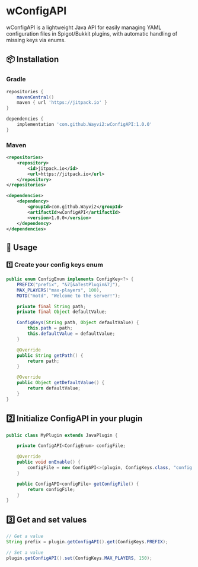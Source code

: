 # wConfigAPI

wConfigAPI is a lightweight Java API for easily managing YAML configuration files in Spigot/Bukkit plugins, with automatic handling of missing keys via enums.

## 📦 Installation

### Gradle
```gradle
repositories {
    mavenCentral()
    maven { url 'https://jitpack.io' }
}

dependencies {
    implementation 'com.github.Wayvi2:wConfigAPI:1.0.0'
}
```
### Maven
```xml
<repositories>
    <repository>
        <id>jitpack.io</id>
        <url>https://jitpack.io</url>
    </repository>
</repositories>

<dependencies>
    <dependency>
        <groupId>com.github.Wayvi2</groupId>
        <artifactId>wConfigAPI</artifactId>
        <version>1.0.0</version>
    </dependency>
</dependencies>
```
## 📖 Usage

### 1️⃣ Create your config keys enum
```java
public enum ConfigEnum implements ConfigKey<?> {
    PREFIX("prefix", "&7[&aTestPlugin&7]"),
    MAX_PLAYERS("max-players", 100),
    MOTD("motd", "Welcome to the server!");

    private final String path;
    private final Object defaultValue;

    ConfigKeys(String path, Object defaultValue) {
        this.path = path;
        this.defaultValue = defaultValue;
    }

    @Override
    public String getPath() {
        return path;
    }

    @Override
    public Object getDefaultValue() {
        return defaultValue;
    }
}
```
## 2️⃣ Initialize ConfigAPI in your plugin

```java
public class MyPlugin extends JavaPlugin {

    private ConfigAPI<ConfigEnum> configFile;

    @Override
    public void onEnable() {
        configFile = new ConfigAPI<>(plugin, ConfigKeys.class, "config.yml");
    }

    public ConfigAPI<configFile> getConfigFile() {
        return configFile;
    }
}
```
## 3️⃣ Get and set values

```java
// Get a value
String prefix = plugin.getConfigAPI().get(ConfigKeys.PREFIX);

// Set a value
plugin.getConfigAPI().set(ConfigKeys.MAX_PLAYERS, 150);

